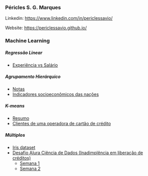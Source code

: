 ### Péricles S. G. Marques

Linkedin: https://www.linkedin.com/in/periclessavio/

Website: https://periclessavio.github.io/



### Machine Learning
##### Regressão Linear
 - [Experiência vs Salário](Outros/experiencia_vs_salario.ipynb)
##### Agrupamento Hierárquico
- [Notas](MBA%20em%20Data%20Science%20e%20Analytics/Agrupamento%20Hier%C3%A1rquico/notas_alunos.ipynb)
- [Indicadores socioeconômicos das nações](MBA%20em%20Data%20Science%20e%20Analytics/Agrupamento%20Hier%C3%A1rquico/indicadores_socioeconomicos_paises.ipynb)
##### K-means
- [Resumo](MBA%20em%20Data%20Science%20e%20Analytics/K-means/README.md)
- [Clientes de uma operadora de cartão de crédito](MBA%20em%20Data%20Science%20e%20Analytics/K-means/cartao_de_credito.ipynb)


##### Múltiplos
 - [Iris dataset](Outros/iris_dataset.ipynb)
 - [Desafio Alura Ciência de Dados (Inadimplência em liberação de créditos)](https://github.com/PericlesSavio/Jupyter_Notebook/tree/main/Desafio%20Alura)
    - [Semana 1](Desafio%20Alura/semana_1.ipynb)
    - [Semana 2](Desafio%20Alura/semana_2.ipynb)